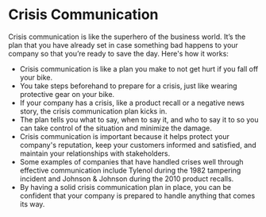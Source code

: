 # Crisis Communication

Crisis communication is like the superhero of the business world. It’s the plan that you have already set in case something bad happens to your company so that you’re ready to save the day. Here's how it works: 

* Crisis communication is like a plan you make to not get hurt if you fall off your bike.
* You take steps beforehand to prepare for a crisis, just like wearing protective gear on your bike.
* If your company has a crisis, like a product recall or a negative news story, the crisis communication plan kicks in.
* The plan tells you what to say, when to say it, and who to say it to so you can take control of the situation and minimize the damage.
* Crisis communication is important because it helps protect your company's reputation, keep your customers informed and satisfied, and maintain your relationships with stakeholders.
* Some examples of companies that have handled crises well through effective communication include Tylenol during the 1982 tampering incident and Johnson & Johnson during the 2010 product recalls.
* By having a solid crisis communication plan in place, you can be confident that your company is prepared to handle anything that comes its way.

